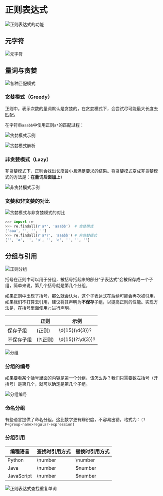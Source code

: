 # 正则表达式

![正则表达式的功能](../.vuepress/public/images/cs/regex/regular_expression_functioning.png)

## 元字符

![元字符](../.vuepress/public/images/cs/regex/regex_meta_char.png)

## 量词与贪婪

![各种匹配模式](../.vuepress/public/images/cs/regex/regex_modes.png)

### 贪婪模式（Greedy）

正则中，表示次数的量词默认是贪婪的，在贪婪模式下，会尝试尽可能最大长度去匹配。

在字符串`aaabb`中使用正则`a*`的匹配过程：

![贪婪模式示例](../.vuepress/public/images/cs/regex/regex_greedy_example_result.png)

![贪婪模式解析](../.vuepress/public/images/cs/regex/regex_greedy_example.jpg)

### 非贪婪模式（Lazy）

非贪婪模式下，正则会找出长度最小且满足要求的结果。将贪婪模式变成非贪婪模式的方法是：**在量词后面加上`?`**

![非贪婪模式示例](../.vuepress/public/images/cs/regex/regex_lazy_example_result.png)

### 贪婪和非贪婪的对比

![贪婪模式与非贪婪模式的对比](../.vuepress/public/images/cs/regex/regex_greedy_lazy_compare.png)

```python
>>> import re
>>> re.findall(r'a*', 'aaabb')  # 贪婪模式
['aaa', '', '', '']
>>> re.findall(r'a*?', 'aaabb') # 非贪婪模式
['', 'a', '', 'a', '', 'a', '', '', '']
```

## 分组与引用

![正则分组](../.vuepress/public/images/cs/regex/regex_group.png)

括号在正则中可以用于分组，被括号括起来的部分“子表达式”会被保存成一个子组，简单来说，第几个括号就是第几个分组。

如果正则中出现了括号，那么就会认为，这个子表达式在后续可能会再次被引用，如果我们不打算去引用，建议将其声明为**不保存**子组，以提高正则的性能。实现方法是，在括号里面使用`?:`进行声明。

|            | 正则     | 示例             |
| ---------- | -------- | ---------------- |
| 保存子组   | (正则)   | \d{15}(\d{3})?   |
| 不保存子组 | (?:正则) | \d{15}(?:\d{3})? |

![分组](../.vuepress/public/images/cs/regex/regex_subgroup.png)

### 分组的编号

如果要看某个括号里面的内容是第一个分组，该怎么办？我们只需要数左括号（开括号）是第几个，就可以确定是第几个子组。

![分组编号](../.vuepress/public/images/cs/regex/regex_subgroup_index.png)

### 命名分组

有些语言提供了命名分组，这比数字更有辨识度，不容易出错。格式为：`(?P<group-name>regular-expression)`

### 分组引用

| 编程语言   | 查找时引用方式 | 替换时引用方式 |
| ---------- | -------------- | -------------- |
| Python     | \number        | \number        |
| Java       | \number        | $number        |
| JavaScript | \number        | $number        |

![正则表达式查找重复单词](../.vuepress/public/images/cs/regex/regex_search_double_word.png)